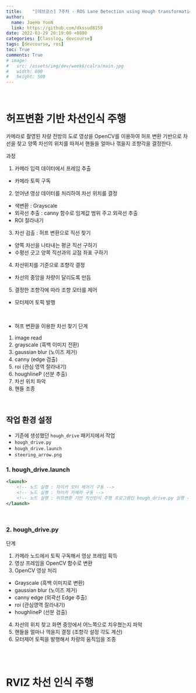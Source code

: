 ```yaml
---
title:    "[데브코스] 7주차 - ROS Lane Detection using Hough transformation "
author:
  name: JaeHo YooN
  link: https://github.com/dkssud8150
date: 2022-03-29 20:19:00 +0800
categories: [Classlog, devcourse]
tags: [devcourse, ros]
toc: True
comments: True
# image:
#   src: /assets/img/dev/week6/calra/main.jpg
#   width: 800
#   height: 500
---
```


<br>

# 허프변환 기반 차선인식 주행

카메라로 촬영된 차량 전방의 도로 영상을 OpenCV를 이용하여 허프 변환 기반으로 차선을 찾고 양쪽 차선의 위치를 따져서 핸들을 얼마나 꺾을지 조향각을 결정한다.

과정
1. 카메라 입력 데이터에서 프레임 추출
- 카메라 토픽 구독

2. 얻어낸 영상 데이터를 처리하여 차선 위치를 결정
- 색변환 : Grayscale
- 외곽선 추출 : canny 함수로 임계값 범위 주고 외곽선 추출
- ROI 잘라내기

3. 차선 검출 : 허프 변환으로 직선 찾기
- 양쪽 차선을 나타내는 평균 직선 구하기
- 수평선 긋고 양쪽 직선과의 교점 좌표 구하기

4. 차선위치를 기준으로 조향각 결정
- 차선의 중앙을 차량이 달리도록 만듬

5. 결정한 조향각에 따라 조향 모터를 제어
- 모터제어 토픽 발행

<br>

- 허프 변환을 이용한 차선 찾기 단계
1. image read
2. grayscale (흑백 이미지 전환)
3. gaussian blur (노이즈 제거)
4. canny (edge 검출)
5. roi (관심 영역 잘라내기)
6. houghlineP (선분 추출)
7. 차선 위치 파악
8. 핸들 조종

<br>

## 작업 환경 설정

- 기존에 생성했던 `hough_drive` 패키지에서 작업
- `hough_drive.py`
- `hough_drive.launch`
- `steering_arrow.png`

### 1. hough_drive.launch

```xml
<launch>
    <!-- 노드 실행 : 자이카 모터 제어기 구동 -->
    <!-- 노드 실행 : 자이카 카메라 구동 -->
    <!-- 노드 실행 : 허프변환 기반 차선인식 주행 프로그램인 hough_drive.py 실행 -->
</launch>
```

<br>

### 2. hough_drive.py

단계
1. 카메라 노드에서 토픽 구독해서 영상 프레임 획득
2. 영상 프레임을 OpenCV 함수로 변환
3. OpenCV 영상 처리
- Grayscale (흑백 이미지로 변환)
- gaussian blur (노이즈 제거)
- canny edge (외곽선 Edge 추출)
- roi (관심영역 잘라내기)
- houghlineP (선분 검출)
4. 차선의 위치 찾고 화면 중앙에서 어느쪽으로 치우쳤는지 파악
5. 핸들을 얼마나 꺽을지 결정 (조향각 설정 각도 계산)
6. 모터제어 토픽을 발행해서 차량의 움직임을 조종

<br>

<br>

# RVIZ 차선 인식 주행

